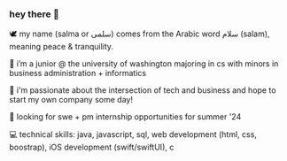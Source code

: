 ### hey there 👋
🕊 my name (salma or سلمى) comes from the Arabic word سلام (salam), meaning peace & tranquility.

💜 i’m a junior @ the university of washington majoring in cs with minors in business administration + informatics

🔬 i'm passionate about the intersection of tech and business and hope to start my own company some day!

👀 looking for swe + pm internship opportunities for summer '24


💻 technical skills: java, javascript, sql, web development (html, css, boostrap), iOS development (swift/swiftUI), c
